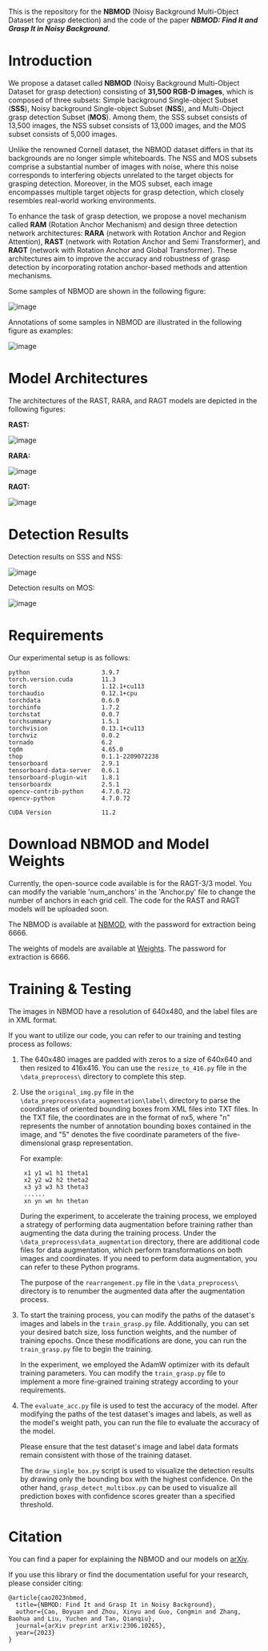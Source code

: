 This is the repository for the **NBMOD** (Noisy Background Multi-Object Dataset for grasp detection) and the code of the paper ***NBMOD: Find It and Grasp It in Noisy Background***.


# Introduction
We propose a dataset called **NBMOD** (Noisy Background Multi-Object Dataset for grasp detection) consisting of **31,500 RGB-D images**, which is composed of three subsets: Simple background Single-object Subset (**SSS**), Noisy background Single-object Subset (**NSS**), and Multi-Object grasp detection Subset (**MOS**). Among them, the SSS subset consists of 13,500 images, the NSS subset consists of 13,000 images, and the MOS subset consists of 5,000 images.

Unlike the renowned Cornell dataset, the NBMOD dataset differs in that its backgrounds are no longer simple whiteboards. The NSS and MOS subsets comprise a substantial number of images with noise, where this noise corresponds to interfering objects unrelated to the target objects for grasping detection. Moreover, in the MOS subset, each image encompasses multiple target objects for grasp detection, which closely resembles real-world working environments.

To enhance the task of grasp detection, we propose a novel mechanism called **RAM** (Rotation Anchor Mechanism) and design three detection network architectures: **RARA** (network with Rotation Anchor and Region Attention), **RAST** (network with Rotation Anchor and Semi Transformer), and **RAGT** (network with Rotation Anchor and Global Transformer). These architectures aim to improve the accuracy and robustness of grasp detection by incorporating rotation anchor-based methods and attention mechanisms.

Some samples of NBMOD are shown in the following figure:

![image](picture/dataset.png) 

Annotations of some samples in NBMOD are illustrated in the following figure as examples:

![image](picture/annotation.png) 


# Model Architectures
The architectures of the RAST, RARA, and RAGT models are depicted in the following figures:

**RAST:**

![image](picture/RAST.png) 

**RARA:**

![image](picture/RARA.png) 

**RAGT:**

![image](picture/RAGT.png) 


# Detection Results
Detection results on SSS and NSS:

![image](picture/detected-single-obj.png) 

Detection results on MOS:

![image](picture/detected-multi-obj.png) 


# Requirements
Our experimental setup is as follows:

    python                    3.9.7
    torch.version.cuda        11.3
    torch                     1.12.1+cu113
    torchaudio                0.12.1+cpu
    torchdata                 0.6.0             
    torchinfo                 1.7.2             
    torchstat                 0.0.7                 
    torchsummary              1.5.1                  
    torchvision               0.13.1+cu113         
    torchviz                  0.0.2                  
    tornado                   6.2             
    tqdm                      4.65.0         
    thop                      0.1.1-2209072238       
    tensorboard               2.9.1                 
    tensorboard-data-server   0.6.1                 
    tensorboard-plugin-wit    1.8.1              
    tensorboardx              2.5.1                
    opencv-contrib-python     4.7.0.72          
    opencv-python             4.7.0.72   

    CUDA Version              11.2


# Download NBMOD and Model Weights
Currently, the open-source code available is for the RAGT-3/3 model. You can modify the variable 'num_anchors' in the 'Anchor.py' file to change the number of anchors in each grid cell. The code for the RAST and RAGT models will be uploaded soon.

The NBMOD is available at [NBMOD](https://pan.baidu.com/s/1kHtTKYkqFciJpfiMkEENaQ), with the password for extraction being 6666.

The weights of models are available at [Weights](https://pan.baidu.com/s/18tAB5Yuu0yAJiyQvjE2vJw). The password for extraction is 6666.


# Training & Testing
The images in NBMOD have a resolution of 640x480, and the label files are in XML format.

If you want to utilize our code, you can refer to our training and testing process as follows:

1) The 640x480 images are padded with zeros to a size of 640x640 and then resized to 416x416. You can use the `resize_to_416.py` file in the `\data_preprocess\` directory to complete this step.

2) Use the `original_img.py` file in the `\data_preprocess\data_augmentation\label\` directory to parse the coordinates of oriented bounding boxes from XML files into TXT files. In the TXT file, the coordinates are in the format of nx5, where "n" represents the number of annotation bounding boxes contained in the image, and "5" denotes the five coordinate parameters of the five-dimensional grasp representation.

    For example:

        x1 y1 w1 h1 theta1
        x2 y2 w2 h2 theta2
        x3 y3 w3 h3 theta3
        ......
        xn yn wn hn thetan

   During the experiment, to accelerate the training process, we employed a strategy of performing data augmentation before training rather than augmenting the data during the training process. Under the `\data_preprocess\data_augmentation` directory, there are additional code files for data augmentation, which perform transformations on both images and coordinates. If you need to perform data augmentation, you can refer to these Python programs.

   The purpose of the `rearrangement.py` file in the `\data_preprocess\` directory is to renumber the augmented data after the augmentation process.

3) To start the training process, you can modify the paths of the dataset's images and labels in the `train_grasp.py` file. Additionally, you can set your desired batch size, loss function weights, and the number of training epochs. Once these modifications are done, you can run the `train_grasp.py` file to begin the training.

    In the experiment, we employed the AdamW optimizer with its default training parameters. You can modify the `train_grasp.py` file to implement a more fine-grained training strategy according to your requirements.

4) The `evaluate_acc.py` file is used to test the accuracy of the model. After modifying the paths of the test dataset's images and labels, as well as the model's weight path, you can run the file to evaluate the accuracy of the model.

    Please ensure that the test dataset's image and label data formats remain consistent with those of the training dataset.

   The `draw_single_box.py` script is used to visualize the detection results by drawing only the bounding box with the highest confidence. On the other hand, `grasp_detect_multibox.py` can be used to visualize all prediction boxes with confidence scores greater than a specified threshold.


# Citation
You can find a paper for explaining the NBMOD and our models on [arXiv](https://arxiv.org/abs/2306.10265).

If you use this library or find the documentation useful for your research, please consider citing:

    @article{cao2023nbmod,
      title={NBMOD: Find It and Grasp It in Noisy Background},
      author={Cao, Boyuan and Zhou, Xinyu and Guo, Congmin and Zhang, Baohua and Liu, Yuchen and Tan, Qianqiu},
      journal={arXiv preprint arXiv:2306.10265},
      year={2023}
    }
